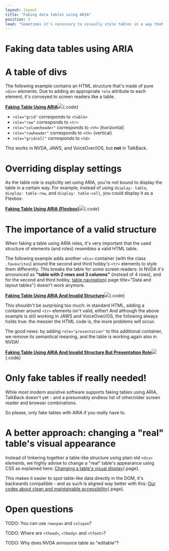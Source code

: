 ```yaml
---
layout: layout
title: "Faking data tables using ARIA"
position: 5
lead: "Sometimes it's necessary to visually style tables in a way that standard tables aren't supposed to, e.g. when stacking table data vertically on small devices."
---
```


# Faking data tables using ARIA

# A table of divs

The following example contains an HTML structure that's made of pure `<div>` elements. Due to adding an appropriate `role` attribute to each element, it's conveyed to screen readers like a table.

[**Faking Table Using ARIA**![](https://s3-us-west-2.amazonaws.com/i.cdpn.io/1279260.ZJQJxX.small.e98ca7a9-ba16-406a-b787-1461b806f7ab.png)](https://codepen.io/accessibility-developer-guide/pen/ZJQJxX){.code}

- `role="grid"` corresponds to `<table>`
- `role="row"` corresponds to `<tr>`
- `role="columnheader"` corresponds to `<th>` (horizontal)
- `role="rowheader"` corresponds to `<th>` (vertical)
- `role="gridcell"` corresponds to `<td>`

This works in NVDA, JAWS, and VoiceOver/iOS, but **not** in TalkBack.

# Overriding display settings

As the table role is explicitly set using ARIA, you're not bound to display the table in a certain way. For example, instead of using `display: table`, `display: table-row`, and `display: table-cell`, you could display it as a Flexbox:

[**Faking Table Using ARIA (Flexbox)**![](https://s3-us-west-2.amazonaws.com/i.cdpn.io/1279260.rzOrgw.small.a16b5e3b-e7fa-4db1-9e4e-ffdbb82a178f.png)](https://codepen.io/accessibility-developer-guide/pen/rzOrgw){.code}

# The importance of a valid structure

When faking a table using ARIA roles, it's very important that the used structure of elements (and roles) resembles a valid HTML table.

The following example adds another `<div>` container (with the class `.favourites`) around the second and third hobby's `<tr>` elements to style them differently. This breaks the table for some screen readers: In NVDA it's announced as **"table with 2 rows and 3 columns"** (instead of 4 rows), and for the second and third hobby, [table navigation](/part--examples-of-accessibility-patterns---introduction/data-and-layout-tables){.page title="Data and layout tables"} doesn't work anymore.

[**Faking Table Using ARIA And Invalid Structure**![](https://s3-us-west-2.amazonaws.com/i.cdpn.io/1279260.MvKEwG.small.aac6877c-4d74-4d78-a4d9-0a83ef421313.png)](https://codepen.io/accessibility-developer-guide/pen/MvKEwG){.code}

This shouldn't be surprising too much: in standard HTML, adding a container around `<tr>` elements isn't valid, either! And although the above example is still working in JAWS and VoiceOver/iOS, the following always holds true: the messier the HTML code is, the more problems will occur.

The good news: by adding `role="presentation"` to this additional container, we remove its semantical meaning, and the table is working again also in NVDA!

[**Faking Table Using ARIA And Invalid Structure But Presentation Role**![](https://s3-us-west-2.amazonaws.com/i.cdpn.io/1279260.xLZXqo.small.fd4ca8ce-98d3-4565-8bd6-5babd29876e3.png)](https://codepen.io/accessibility-developer-guide/pen/xLZXqo){.code}

# Only fake tables if really needed!

While most modern assistive software supports faking tables using ARIA, TalkBack doesn't yet - and a presumably endless list of other/older screen reader and browser combinations.

So please, only fake tables with ARIA if you really have to.

# A better approach: changing a "real" table's visual appearance

Instead of tinkering together a table-like structure using plain old `<div>` elements, we highly advise to change a "real" table's appearance using CSS as explained here: [Changing a table's visual display](/part--examples-of-accessibility-patterns---introduction/data-and-layout-tables/changing-a-tables-visual-display){.page}.

This makes it easier to spot table-like data directly in the DOM, it's backwards compatible - and as such is aligned way better with this: [Our codex about clean and maintainable accessibility](/part--knowledge-about-accessibility---introduction/our-codex-about-clean-and-maintainable-accessibility){.page}.

# Open questions

TODO: You can use `rowspan` and `colspan`?

TODO: Where are `<thead>`, `<tbody>` and `<tfoot>`?

TODO: Why does NVDA announce table as "editable"?